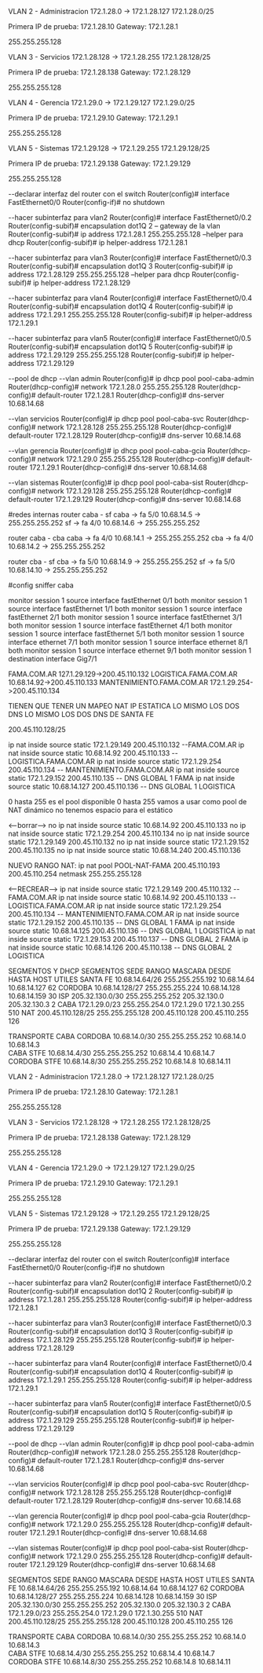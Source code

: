 VLAN 2 - Administracion 
172.1.28.0 -> 172.1.28.127
172.1.28.0/25

Primera IP de prueba: 172.1.28.10
Gateway: 172.1.28.1

255.255.255.128

VLAN 3 - Servicios
172.1.28.128 -> 172.1.28.255
172.1.28.128/25

Primera IP de prueba: 172.1.28.138
Gateway: 172.1.28.129

255.255.255.128

VLAN 4 - Gerencia
172.1.29.0 -> 172.1.29.127
172.1.29.0/25

Primera IP de prueba: 172.1.29.10
Gateway: 172.1.29.1

255.255.255.128

VLAN 5 - Sistemas
172.1.29.128 -> 172.1.29.255
172.1.29.128/25

Primera IP de prueba: 172.1.29.138
Gateway: 172.1.29.129


255.255.255.128


--declarar interfaz del router con el switch
Router(config)# interface FastEthernet0/0
Router(config-if)# no shutdown

--hacer subinterfaz para vlan2
Router(config)# interface FastEthernet0/0.2
Router(config-subif)# encapsulation dot1Q 2
– gateway de la vlan
Router(config-subif)# ip address 172.1.28.1 255.255.255.128
–helper para dhcp
Router(config-subif)# ip helper-address 172.1.28.1

--hacer subinterfaz para vlan3
Router(config)# interface FastEthernet0/0.3
Router(config-subif)# encapsulation dot1Q 3
Router(config-subif)# ip address 172.1.28.129 255.255.255.128
–helper para dhcp
Router(config-subif)# ip helper-address 172.1.28.129


--hacer subinterfaz para vlan4
Router(config)# interface FastEthernet0/0.4
Router(config-subif)# encapsulation dot1Q 4
Router(config-subif)# ip address 172.1.29.1 255.255.255.128
Router(config-subif)# ip helper-address 172.1.29.1


--hacer subinterfaz para vlan5
Router(config)# interface FastEthernet0/0.5
Router(config-subif)# encapsulation dot1Q 5
Router(config-subif)# ip address 172.1.29.129 255.255.255.128
Router(config-subif)# ip helper-address 172.1.29.129

--pool de dhcp
--vlan admin
Router(config)# ip dhcp pool pool-caba-admin
Router(dhcp-config)# network 172.1.28.0 255.255.255.128
Router(dhcp-config)# default-router 172.1.28.1
Router(dhcp-config)# dns-server 10.68.14.68

--vlan servicios
Router(config)# ip dhcp pool pool-caba-svc
Router(dhcp-config)# network 172.1.28.128 255.255.255.128
Router(dhcp-config)# default-router 172.1.28.129
Router(dhcp-config)# dns-server 10.68.14.68

--vlan gerencia
Router(config)# ip dhcp pool pool-caba-gcia
Router(dhcp-config)# network 172.1.29.0 255.255.255.128
Router(dhcp-config)# default-router 172.1.29.1
Router(dhcp-config)# dns-server 10.68.14.68

--vlan sistemas
Router(config)# ip dhcp pool pool-caba-sist
Router(dhcp-config)# network 172.1.29.128 255.255.255.128
Router(dhcp-config)# default-router 172.1.29.129
Router(dhcp-config)# dns-server 10.68.14.68


#redes internas
router caba - sf
caba -> fa 5/0 10.68.14.5 -> 255.255.255.252
sf   -> fa 4/0 10.68.14.6 -> 255.255.255.252

router caba - cba
caba -> fa 4/0 10.68.14.1 -> 255.255.255.252
cba  -> fa 4/0 10.68.14.2 -> 255.255.255.252

router cba - sf
cba -> fa 5/0 10.68.14.9 -> 255.255.255.252
sf -> fa 5/0 10.68.14.10 -> 255.255.255.252


#config sniffer caba

monitor session 1 source interface fastEthernet 0/1 both
monitor session 1 source interface fastEthernet 1/1 both
monitor session 1 source interface fastEthernet 2/1 both
monitor session 1 source interface fastEthernet 3/1 both
monitor session 1 source interface fastEthernet 4/1 both
monitor session 1 source interface fastEthernet 5/1 both
monitor session 1 source interface ethernet 7/1 both
monitor session 1 source interface ethernet 8/1 both
monitor session 1 source interface ethernet 9/1 both
monitor session 1 destination interface Gig7/1


FAMA.COM.AR 
127.1.29.129->200.45.110.132
LOGISTICA.FAMA.COM.AR
10.68.14.92->200.45.110.133
MANTENIMIENTO.FAMA.COM.AR
172.1.29.254->200.45.110.134


TIENEN QUE TENER UN MAPEO NAT IP ESTATICA
LO MISMO LOS DOS DNS
LO MISMO LOS DOS DNS DE SANTA FE

200.45.110.128/25

ip nat inside source static 172.1.29.149 200.45.110.132 --FAMA.COM.AR
ip nat inside source static 10.68.14.92 200.45.110.133 -- LOGISTICA.FAMA.COM.AR
ip nat inside source static 172.1.29.254 200.45.110.134 -- MANTENIMIENTO.FAMA.COM.AR
ip nat inside source static 172.1.29.152 200.45.110.135 -- DNS GLOBAL 1 FAMA
ip nat inside source static 10.68.14.127 200.45.110.136 -- DNS GLOBAL 1 LOGISTICA



0 hasta 255 es el pool disponible
0 hasta 255 vamos a usar como pool de NAT dinámico
no tenemos espacio para el estático


<--borrar-->
no ip nat inside source static 10.68.14.92 200.45.110.133
no ip nat inside source static 172.1.29.254 200.45.110.134 
no ip nat inside source static 172.1.29.149 200.45.110.132 
no ip nat inside source static 172.1.29.152 200.45.110.135 
no ip nat inside source static 10.68.14.240 200.45.110.136 


NUEVO RANGO NAT:
ip nat pool POOL-NAT-FAMA 200.45.110.193 200.45.110.254 netmask 255.255.255.128

<--RECREAR-->
ip nat inside source static 172.1.29.149 200.45.110.132 --FAMA.COM.AR
ip nat inside source static 10.68.14.92 200.45.110.133 -- LOGISTICA.FAMA.COM.AR
ip nat inside source static 172.1.29.254 200.45.110.134  -- MANTENIMIENTO.FAMA.COM.AR
ip nat inside source static 172.1.29.152 200.45.110.135  -- DNS GLOBAL 1 FAMA
ip nat inside source static 10.68.14.125 200.45.110.136  -- DNS GLOBAL 1 LOGISTICA
ip nat inside source static 172.1.29.153 200.45.110.137  -- DNS GLOBAL 2 FAMA
ip nat inside source static 10.68.14.126 200.45.110.138  -- DNS GLOBAL 2 LOGISTICA

SEGMENTOS Y DHCP
SEGMENTOS	SEDE	RANGO	MASCARA	DESDE	HASTA	HOST UTILES
SANTA FE	10.68.14.64/26	255.255.255.192	10.68.14.64	10.68.14.127	62
CORDOBA	10.68.14.128/27	255.255.255.224	10.68.14.128	10.68.14.159	30
ISP	205.32.130.0/30	255.255.255.252	205.32.130.0	205.32.130.3	2
CABA	172.1.29.0/23	255.255.254.0	172.1.29.0	172.1.30.255	510
NAT	200.45.110.128/25	255.255.255.128	200.45.110.128	200.45.110.255	126
						
TRANSPORTE	CABA CORDOBA	10.68.14.0/30	255.255.255.252	10.68.14.0	10.68.14.3	
CABA STFE	10.68.14.4/30	255.255.255.252	10.68.14.4	10.68.14.7	
CORDOBA STFE	10.68.14.8/30	255.255.255.252	10.68.14.8	10.68.14.11




VLAN 2 - Administracion 
172.1.28.0 -> 172.1.28.127
172.1.28.0/25

Primera IP de prueba: 172.1.28.10
Gateway: 172.1.28.1

255.255.255.128

VLAN 3 - Servicios
172.1.28.128 -> 172.1.28.255
172.1.28.128/25

Primera IP de prueba: 172.1.28.138
Gateway: 172.1.28.129

255.255.255.128

VLAN 4 - Gerencia
172.1.29.0 -> 172.1.29.127
172.1.29.0/25

Primera IP de prueba: 172.1.29.10
Gateway: 172.1.29.1

255.255.255.128

VLAN 5 - Sistemas
172.1.29.128 -> 172.1.29.255
172.1.29.128/25

Primera IP de prueba: 172.1.29.138
Gateway: 172.1.29.129


255.255.255.128


--declarar interfaz del router con el switch
Router(config)# interface FastEthernet0/0
Router(config-if)# no shutdown

--hacer subinterfaz para vlan2
Router(config)# interface FastEthernet0/0.2
Router(config-subif)# encapsulation dot1Q 2
Router(config-subif)# ip address 172.1.28.1 255.255.255.128
Router(config-subif)# ip helper-address 172.1.28.1

--hacer subinterfaz para vlan3
Router(config)# interface FastEthernet0/0.3
Router(config-subif)# encapsulation dot1Q 3
Router(config-subif)# ip address 172.1.28.129 255.255.255.128
Router(config-subif)# ip helper-address 172.1.28.129


--hacer subinterfaz para vlan4
Router(config)# interface FastEthernet0/0.4
Router(config-subif)# encapsulation dot1Q 4
Router(config-subif)# ip address 172.1.29.1 255.255.255.128
Router(config-subif)# ip helper-address 172.1.29.1


--hacer subinterfaz para vlan5
Router(config)# interface FastEthernet0/0.5
Router(config-subif)# encapsulation dot1Q 5
Router(config-subif)# ip address 172.1.29.129 255.255.255.128
Router(config-subif)# ip helper-address 172.1.29.129

--pool de dhcp
--vlan admin
Router(config)# ip dhcp pool pool-caba-admin
Router(dhcp-config)# network 172.1.28.0 255.255.255.128
Router(dhcp-config)# default-router 172.1.28.1
Router(dhcp-config)# dns-server 10.68.14.68

--vlan servicios
Router(config)# ip dhcp pool pool-caba-svc
Router(dhcp-config)# network 172.1.28.128 255.255.255.128
Router(dhcp-config)# default-router 172.1.28.129
Router(dhcp-config)# dns-server 10.68.14.68

--vlan gerencia
Router(config)# ip dhcp pool pool-caba-gcia
Router(dhcp-config)# network 172.1.29.0 255.255.255.128
Router(dhcp-config)# default-router 172.1.29.1
Router(dhcp-config)# dns-server 10.68.14.68

--vlan sistemas
Router(config)# ip dhcp pool pool-caba-sist
Router(dhcp-config)# network 172.1.29.0 255.255.255.128
Router(dhcp-config)# default-router 172.1.29.129
Router(dhcp-config)# dns-server 10.68.14.68


SEGMENTOS	SEDE	RANGO	MASCARA	DESDE	HASTA	HOST UTILES
	SANTA FE	10.68.14.64/26	255.255.255.192	10.68.14.64	10.68.14.127	62
	CORDOBA	10.68.14.128/27	255.255.255.224	10.68.14.128	10.68.14.159	30
	ISP	205.32.130.0/30	255.255.255.252	205.32.130.0	205.32.130.3	2
	CABA	172.1.29.0/23	255.255.254.0	172.1.29.0	172.1.30.255	510
	NAT	200.45.110.128/25	255.255.255.128	200.45.110.128	200.45.110.255	126
						
TRANSPORTE	CABA CORDOBA	10.68.14.0/30	255.255.255.252	10.68.14.0	10.68.14.3	
	CABA STFE	10.68.14.4/30	255.255.255.252	10.68.14.4	10.68.14.7	
	CORDOBA STFE	10.68.14.8/30	255.255.255.252	10.68.14.8	10.68.14.11	